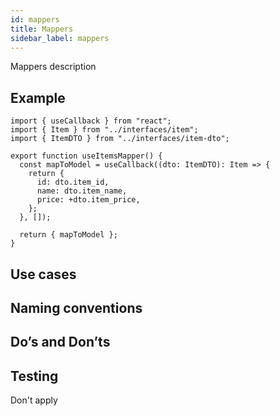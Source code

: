 ```yaml
---
id: mappers
title: Mappers
sidebar_label: mappers
---
```


Mappers description

## Example

    import { useCallback } from "react";
    import { Item } from "../interfaces/item";
    import { ItemDTO } from "../interfaces/item-dto";

    export function useItemsMapper() {
      const mapToModel = useCallback((dto: ItemDTO): Item => {
        return {
          id: dto.item_id,
          name: dto.item_name,
          price: +dto.item_price,
        };
      }, []);

      return { mapToModel };
    }

## Use cases

## Naming conventions

## Do’s and Don’ts

## Testing

Don't apply
